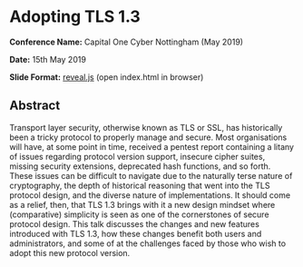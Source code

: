 # Adopting TLS 1.3

**Conference Name:** Capital One Cyber Nottingham (May 2019)

**Date:** 15th May 2019

**Slide Format:** [reveal.js](https://revealjs.com/) (open index.html in browser)

## Abstract

Transport layer security, otherwise known as TLS or SSL, has 
historically been a tricky protocol to properly manage and secure. Most 
organisations will have, at some point in time, received a pentest 
report containing a litany of issues regarding protocol version support,
insecure cipher suites, missing security extensions, deprecated hash 
functions, and so forth. These issues can be difficult to navigate due 
to the naturally terse nature of cryptography, the depth of historical 
reasoning that went into the TLS protocol design, and the diverse nature
of implementations. It should come as a relief, then, that TLS 1.3 
brings with it a new design mindset where (comparative) simplicity is 
seen as one of the cornerstones of secure protocol design. This talk 
discusses the changes and new features introduced with TLS 1.3, how 
these changes benefit both users and administrators, and some of at the 
challenges faced by those who wish to adopt this new protocol version.